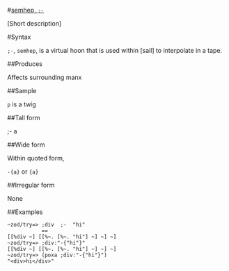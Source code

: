 #[semhep, `;-`](#smhp)

[Short description]

#Syntax

`;-`, `semhep`, is a virtual hoon that is used within [sail] to interpolate in a
tape.

##Produces

Affects surrounding manx

##Sample

`p` is a twig

##Tall form

;-  a

##Wide form

Within quoted form, 

`-{a}` or `{a}`

##Irregular form

None

##Examples

    ~zod/try=> ;div  ;-  "hi"
               ==
    [[%div ~] [[%~. [%~. "hi"] ~] ~] ~]
    ~zod/try=> ;div:"-{"hi"}"
    [[%div ~] [[%~. [%~. "hi"] ~] ~] ~]
    ~zod/try=> (poxa ;div:"-{"hi"}")
    "<div>hi</div>"
